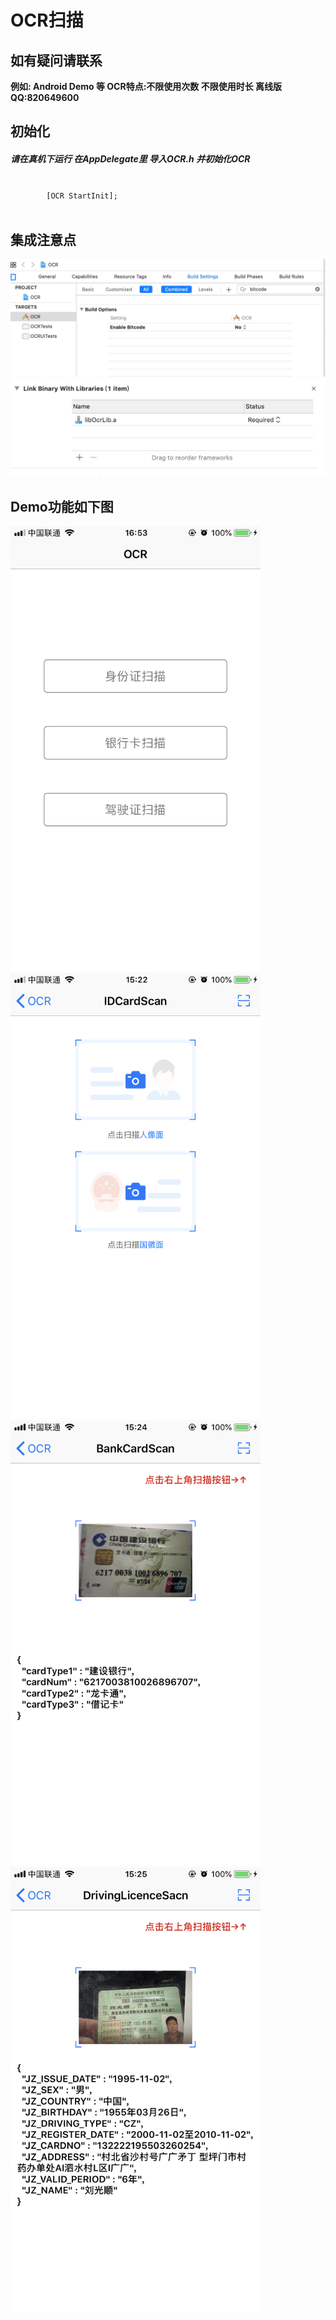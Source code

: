 <h1>OCR扫描</h1>
<h2>如有疑问请联系</h2>
<strong>例如: Android Demo 等 </strong>
<strong>OCR特点:不限使用次数 不限使用时长 离线版 QQ:820649600</strong>
<h2>初始化</h2>
   <h5>请在真机下运行 在AppDelegate里 导入OCR.h 并初始化OCR</h5>
   <code> 
        [OCR StartInit]; 
   </code> 
<h2>集成注意点</h2>
<img src="https://github.com/China-Love/OcrScan/blob/master/OCRImage/1.png" >
<img src="https://github.com/China-Love/OcrScan/blob/master/OCRImage/3.png" >
<h2>Demo功能如下图</h2>
<img src="https://github.com/China-Love/OcrScan/blob/master/OCRImage/2.png"  width="400" >
<img src="https://github.com/China-Love/OcrScan/blob/master/OCRImage/IMG_5469.PNG"  width="400" >
<img src="https://github.com/China-Love/OcrScan/blob/master/OCRImage/IMG_5470.PNG"  width="400" >
<img src="https://github.com/China-Love/OcrScan/blob/master/OCRImage/IMG_5471.PNG"  width="400" >









